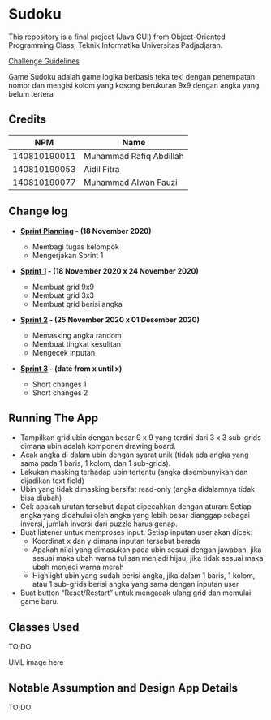 # Sudoku
This repository is a final project (Java GUI) from Object-Oriented Programming Class, Teknik Informatika Universitas Padjadjaran. 

[Challenge Guidelines](challenge-guideline.md)

Game Sudoku adalah game logika berbasis teka teki dengan penempatan nomor dan mengisi kolom yang kosong berukuran 9x9 dengan angka yang belum tertera

## Credits
|  NPM          |             Name           |
| ------------- | ---------------------------|
| 140810190011  | Muhammad Rafiq Abdillah    |
| 140810190053  | Aidil Fitra                |
| 140810190077  | Muhammad Alwan Fauzi       |

## Change log
- **[Sprint Planning](changelog/sprint-planning.md) - (18 November 2020)** 
   - Membagi tugas kelompok
   - Mengerjakan Sprint 1

- **[Sprint 1](changelog/sprint-1.md) - (18 November 2020 x 24 November 2020)** 
   - Membuat grid 9x9
   - Membuat grid 3x3
   - Membuat grid berisi angka

- **[Sprint 2](changelog/sprint-2.md) - (25 November 2020 x 01 Desember 2020)** 
   - Memasking angka random
   - Membuat tingkat kesulitan
   - Mengecek inputan
   
- **[Sprint 3](changelog/sprint-3.md) - (date from x until x)** 
   - Short changes 1
   - Short changes 2

## Running The App

- Tampilkan grid ubin dengan besar 9 x 9 yang terdiri dari 3 x 3 sub-grids dimana ubin adalah komponen drawing board.
- Acak angka di dalam ubin dengan syarat unik (tidak ada angka yang sama pada 1 baris, 1 kolom, dan 1 sub-grids).
- Lakukan masking terhadap ubin tertentu (angka disembunyikan dan dijadikan text field)
- Ubin yang tidak dimasking bersifat read-only (angka didalamnya tidak bisa diubah)
- Cek apakah urutan tersebut dapat dipecahkan dengan aturan: Setiap angka yang didahului oleh angka yang lebih besar dianggap sebagai inversi, jumlah inversi dari puzzle harus genap.
- Buat listener untuk memproses input. Setiap inputan user akan dicek:
    - Koordinat x dan y dimana inputan tersebut berada
    - Apakah nilai yang dimasukan pada ubin sesuai dengan jawaban, jika sesuai maka ubah warna tulisan menjadi hijau, jika tidak sesuai maka ubah menjadi warna merah
    - Highlight ubin yang sudah berisi angka, jika dalam 1 baris, 1 kolom, atau 1 sub-grids berisi angka yang sama dengan inputan user
- Buat button “Reset/Restart” untuk mengacak ulang grid dan memulai game baru.

## Classes Used

TO;DO

UML image here

## Notable Assumption and Design App Details

TO;DO
